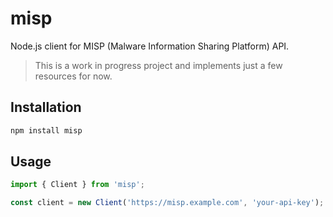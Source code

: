 # misp

Node.js client for MISP (Malware Information Sharing Platform) API.

> This is a work in progress project and implements just a few resources for now.

## Installation

```bash
npm install misp
```

## Usage

```javascript
import { Client } from 'misp';

const client = new Client('https://misp.example.com', 'your-api-key');
```